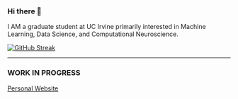 ### Hi there 👋

I AM a graduate student at UC Irvine primarily interested in Machine Learning, Data Science, and Computational Neuroscience.



[![GitHub Streak](https://streak-stats.demolab.com?user=zslrmhb)](https://git.io/streak-stats)

---

### WORK IN PROGRESS
[Personal Website](https://zslrmhb.github.io)
<!--
**zslrmhb/zslrmhb** is a ✨ _special_ ✨ repository because its `README.md` (this file) appears on your GitHub profile.

Here are some ideas to get you started:

- 🔭 I’m currently working on ...
- 🌱 I’m currently learning ...
- 👯 I’m looking to collaborate on ...
- 🤔 I’m looking for help with ...
- 💬 Ask me about ...
- 📫 How to reach me: ...
- 😄 Pronouns: ...
- ⚡ Fun fact: ...
-->
